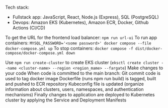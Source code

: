 Tech stack:

- Fullstack app: JavaScript, React, Node.js (Express), SQL (PostgreSQL)
- Devops: Amazon EKS (Kubernetes), Amazon ECR, Docker, Github Actions (CI/CD)

To get the URL for the frontend load balancer: `npm run url-ui`
To run app containers: `MYSQL_PASSWORD='<some password>' docker compose --file docker-compose.yml up`
To stop containers: `docker compose -f dist/docker-compose/docker-compose.yml down`



Use `npm run create-cluster` to create EKS cluster (`eksctl create cluster --name <cluster-name> --region <region_mame> --fargate`)
Make changes to your code 
When code is committed to the main branch:
Git commit code is used to tag docker image
Dockerfile (runs npm run build) is tagged, built and pushed to ECR repository
Kubeconfig file is updated (organize information about clusters, users, namespaces, and authentication mechanisms)
Finally changes to application are deployed to Kubernetes cluster by applying the Service and Deployment Manifests
